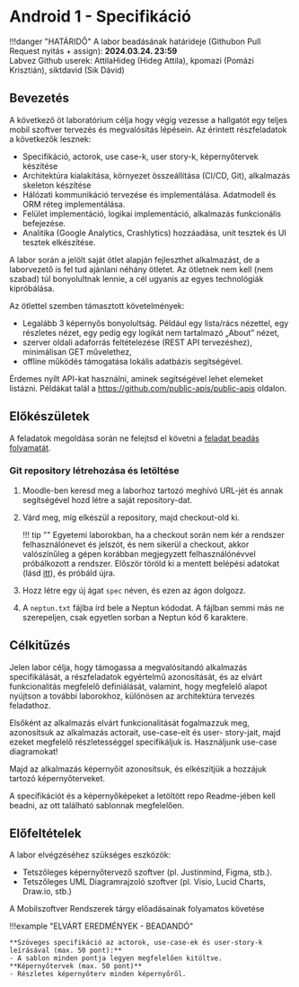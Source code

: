 # Android 1 - Specifikáció

!!!danger "HATÁRIDŐ"
	A labor beadásának határideje (Githubon Pull Request nyitás + assign): **2024.03.24. 23:59**  
    Labvez Github userek: AttilaHideg (Hideg Attila), kpomazi (Pomázi Krisztián), siktdavid (Sik Dávid)

## Bevezetés

A következő öt laboratórium célja hogy végig vezesse a hallgatót egy teljes mobil szoftver tervezés és megvalósítás lépésein. Az érintett részfeladatok a következők lesznek: 

- Specifikáció, actorok, use case-k, user story-k, képernyőtervek készítése 
- Architektúra kialakítása, környezet összeállítása (CI/CD, Git), alkalmazás skeleton készítése 
- Hálózati kommunikáció tervezése és implementálása. Adatmodell és ORM réteg implementálása.  
- Felület implementáció, logikai implementáció, alkalmazás funkcionális befejezése. 
- Analitika (Google Analytics, Crashlytics) hozzáadása, unit tesztek és UI tesztek elkészítése. 

A labor során a jelölt saját ötlet alapján fejleszthet alkalmazást, de a laborvezető is fel tud ajánlani néhány ötletet. Az ötletnek nem kell (nem szabad) túl bonyolultnak lennie, a cél ugyanis az egyes technológiák kipróbálása. 

Az ötlettel szemben támasztott követelmények: 

- Legalább 3 képernyős bonyolultság. Például egy lista/rács nézettel, egy részletes nézet, egy pedig egy logikát nem tartalmazó „About” nézet, 
- szerver oldali adaforrás feltételezése (REST API tervezéshez), minimálisan GET művelethez, 
- offline működés támogatása lokális adatbázis segítségével. 

Érdemes nyílt API-kat használni, aminek segítségével lehet elemeket listázni. Példákat talál a https://github.com/public-apis/public-apis oldalon.   


## Előkészületek

A feladatok megoldása során ne felejtsd el követni a [feladat beadás folyamatát](../../tudnivalok/github/GitHub.md).

### Git repository létrehozása és letöltése

1. Moodle-ben keresd meg a laborhoz tartozó meghívó URL-jét és annak segítségével hozd létre a saját repository-dat.

2. Várd meg, míg elkészül a repository, majd checkout-old ki.

    !!! tip ""
        Egyetemi laborokban, ha a checkout során nem kér a rendszer felhasználónevet és jelszót, és nem sikerül a checkout, akkor valószínűleg a gépen korábban megjegyzett felhasználónévvel próbálkozott a rendszer. Először töröld ki a mentett belépési adatokat (lásd [itt](../../tudnivalok/github/GitHub-credentials.md)), és próbáld újra.

3. Hozz létre egy új ágat `spec` néven, és ezen az ágon dolgozz.

4. A `neptun.txt` fájlba írd bele a Neptun kódodat. A fájlban semmi más ne szerepeljen, csak egyetlen sorban a Neptun kód 6 karaktere.

## Célkitűzés

Jelen labor célja, hogy támogassa a megvalósítandó alkalmazás specifikálását, a részfeladatok egyértelmű azonosítását, és az elvárt funkcionalitás megfelelő definiálását, valamint, hogy megfelelő alapot nyújtson a további laborokhoz, különösen az architektúra tervezés feladathoz.  

Elsőként az alkalmazás elvárt funkcionalitását fogalmazzuk meg, azonosítsuk az alkalmazás actorait, use-case-eit és user- story-jait, majd ezeket megfelelő részletességgel specifikáljuk is. Használjunk use-case diagramokat!  

Majd az alkalmazás képernyőit azonosítsuk, és elkészítjük a hozzájuk tartozó képernyőterveket. 

A specifikációt és a képernyőképeket a letöltött repo Readme-jében kell beadni, az ott található sablonnak megfelelően.

## Előfeltételek 

A labor elvégzéséhez szükséges eszközök: 

- Tetszőleges képernyőtervező szoftver (pl. Justinmind, Figma, stb.). 
- Tetszőleges UML Diagramrajzoló szoftver (pl. Visio, Lucid Charts, Draw.io, stb.) 

A Mobilszoftver Rendszerek tárgy előadásainak folyamatos követése 

!!!example "ELVÁRT EREDMÉNYEK - BEADANDÓ" 

    **Szöveges specifikáció az actorok, use-case-ek és user-story-k leírásával (max. 50 pont):**  
    - A sablon minden pontja legyen megfelelően kitöltve.  
    **Képernyőtervek (max. 50 pont)**  
    - Részletes képernyőterv minden képernyőről.
